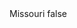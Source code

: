 <?xml version="1.0" encoding="UTF-8"?>
<CustomMetadata xmlns="http://soap.sforce.com/2006/04/metadata">
    <label>Missouri</label>
    <protected>false</protected>
</CustomMetadata>
